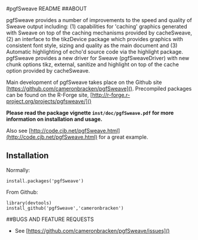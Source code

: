#pgfSweave README
##ABOUT

pgfSweave provides a number of improvements to the
speed and quality of Sweave output including: (1) capabilities for 
'caching' graphics generated with Sweave on top of the caching 
mechanisms provided by cacheSweave, (2) an interface to the tikzDevice 
package which provides graphics with consistent font style, sizing 
and quality as the main document and (3) Automatic highlighting of 
echo'd source code via the highlight package. pgfSweave provides a new 
driver for Sweave (pgfSweaveDriver) with new chunk options tikz, 
external, sanitize and highlight on top of the cache option provided by 
cacheSweave.

Main development of pgfSweave takes place on the Github site [https://github.com/cameronbracken/pgfSweave]().  Precompiled packages can be found on the R-Forge site, [http://r-forge.r-project.org/projects/pgfsweave/]()

__Please read the package vignette `inst/doc/pgfSweave.pdf` for more information on installation and usage.__

Also see [http://code.cjb.net/pgfSweave.html](http://code.cjb.net/pgfSweave.html) for a great example.

## Installation
Normally:

    install.packages('pgfSweave')

From Github:

    library(devtools)
    install_github('pgfSweave','cameronbracken')

##BUGS AND FEATURE REQUESTS
* See [https://github.com/cameronbracken/pgfSweave/issues]()
